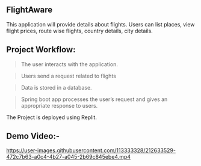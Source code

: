 
## FlightAware
This application will provide details about flights. Users can list places, view flight prices, route wise flights, country details, city details. 

## Project Workflow:

>The user interacts with the application.

>Users send a request related to flights

>Data is stored in a database.

>Spring boot app processes the user’s request and gives an appropriate response to users.


The Project is deployed using Replit.



## Demo Video:-
https://user-images.githubusercontent.com/113333328/212633529-472c7b63-a0c4-4b27-a045-2b69c845ebe4.mp4
